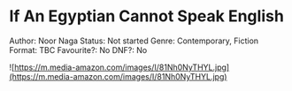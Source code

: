 # If An Egyptian Cannot Speak English

Author: Noor Naga
Status: Not started
Genre: Contemporary, Fiction
Format: TBC
Favourite?: No
DNF?: No

![https://m.media-amazon.com/images/I/81Nh0NyTHYL.jpg](https://m.media-amazon.com/images/I/81Nh0NyTHYL.jpg)